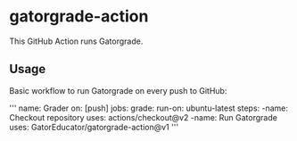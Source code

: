 # gatorgrade-action

This GitHub Action runs Gatorgrade.

## Usage

Basic workflow to run Gatorgrade on every push to GitHub:

'''
name: Grader
on: [push]
jobs:
    grade:
        run-on: ubuntu-latest
        steps:
            -name: Checkout repository
             uses: actions/checkout@v2
            -name: Run Gatorgrade
             uses: GatorEducator/gatorgrade-action@v1
'''